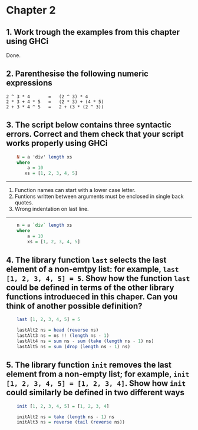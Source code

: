 # Chapter 2

## 1. Work trough the examples from this chapter using GHCi

Done.

## 2. Parenthesise the following numeric expressions

    2 ^ 3 * 4       =   (2 ^ 3) * 4
    2 * 3 + 4 * 5   =   (2 * 3) + (4 * 5)
    2 + 3 * 4 ^ 5   =   2 + (3 * (2 ^ 3))

## 3. The script below contains three syntactic errors. Correct and them check that your script works properly using GHCi

```haskell
    N = a 'div' length xs
    where
        a = 10
       xs = [1, 2, 3, 4, 5]    
```

---

1. Function names can start with a lower case letter.
2. Funtions written between arguments must be enclosed in single back quotes.
3. Wrong indentation on last line.

---

```haskell
    n = a `div` length xs
    where
        a = 10
        xs = [1, 2, 3, 4, 5]
```

## 4. The library function `last` selects the last element of a non-emtpy list: for example, `last [1, 2, 3, 4, 5] = 5`. Show how the function `last` could be defined in terms of the other library functions introdueced in this chaper. Can you think of another possible definition?

```haskell
    last [1, 2, 3, 4, 5] = 5

    lastAlt2 ns = head (reverse ns)
    lastAlt3 ns = ns !! (length ns - 1)
    lastAlt4 ns = sum ns - sum (take (length ns - 1) ns)
    lastAlt5 ns = sum (drop (length ns - 1) ns)
```

## 5. The library function `init` removes the last element from a non-empty list; for example, `init [1, 2, 3, 4, 5] = [1, 2, 3, 4]`. Show how `init` could similarly be defined in two different ways

```haskell
    init [1, 2, 3, 4, 5] = [1, 2, 3, 4]

    initAlt2 ns = take (length ns - 1) ns
    initAlt3 ns = reverse (tail (reverse ns))
```